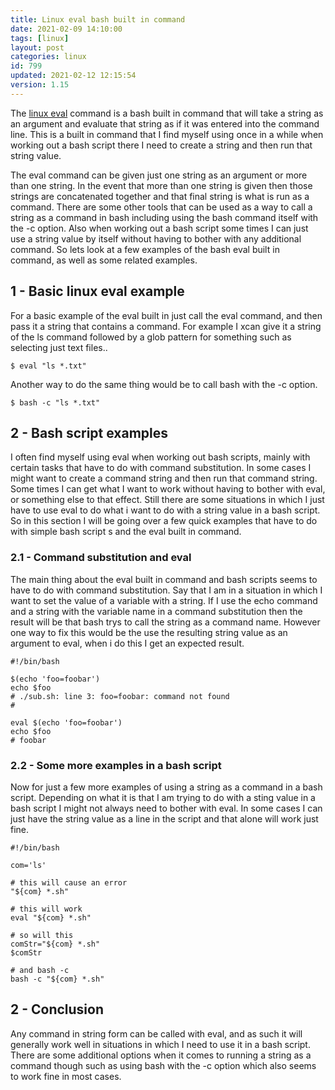 ```yaml
---
title: Linux eval bash built in command
date: 2021-02-09 14:10:00
tags: [linux]
layout: post
categories: linux
id: 799
updated: 2021-02-12 12:15:54
version: 1.15
---
```


The [linux eval](https://www.computerhope.com/unix/bash/eval.htm) command is a bash built in command that will take a string as an argument and evaluate that string as if it was entered into the command line. This is a built in command that I find myself using once in a while when working out a bash script there I need to create a string and then run that string value.

The eval command can be given just one string as an argument or more than one string. In the event that more than one string is given then those strings are concatenated together and that final string is what is run as a command. There are some other tools that can be used as a way to call a string as a command in bash including using the bash command itself with the -c option. Also when working out a bash script some times I can just use a string value by itself without having to bother with any additional command. So lets look at a few examples of the bash eval built in command, as well as some related examples.

<!-- more -->

## 1 - Basic linux eval example

For a basic example of the eval built in just call the eval command, and then pass it a string that contains a command. For example I xcan give it a string of the ls command followed by a glob pattern for something such as selecting just text files..

```
$ eval "ls *.txt"
```

Another way to do the same thing would be to call bash with the -c option.

```
$ bash -c "ls *.txt"
```

## 2 - Bash script examples

I often find myself using eval when working out bash scripts, mainly with certain tasks that have to do with command substitution. In some cases I might want to create a command string and then run that command string. Some times I can get what I want to work without having to bother with eval, or something else to that effect. Still there are some situations in which I just have to use eval to do what i want to do with a string value in a bash script. So in this section I will be going over a few quick examples that have to do with simple bash script s and the eval built in command.

### 2.1 - Command substitution and eval

The main thing about the eval built in command and bash scripts seems to have to do with command substitution. Say that I am in a situation in which I want to set the value of a variable with a string. If I use the echo command and a string with the variable name in a command substitution then the result will be that bash trys to call the string as a command name. However one way to fix this would be the use the resulting string value as an argument to eval, when i do this I get an expected result.

```
#!/bin/bash
 
$(echo 'foo=foobar')
echo $foo
# ./sub.sh: line 3: foo=foobar: command not found
#
 
eval $(echo 'foo=foobar')
echo $foo
# foobar
```

### 2.2 - Some more examples in a bash script

Now for just a few more examples of using a string as a command in a bash script. Depending on what it is that I am trying to do with a sting value in a bash script I might not always need to bother with eval. In some cases I can just have the string value as a line in the script and that alone will work just fine.

```
#!/bin/bash
 
com='ls'
 
# this will cause an error
"${com} *.sh"
 
# this will work
eval "${com} *.sh"
 
# so will this
comStr="${com} *.sh"
$comStr
 
# and bash -c
bash -c "${com} *.sh"
```

## 2 - Conclusion

Any command in string form can be called with eval, and as such it will generally work well in situations in which I need to use it in a bash script. There are some additional options when it comes to running a string as a command though such as using bash with the -c option which also seems to work fine in most cases.
